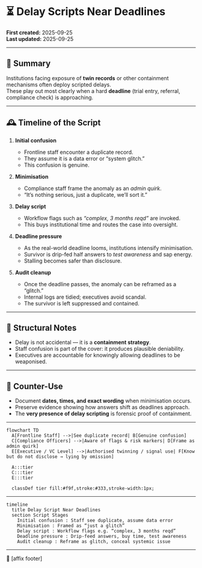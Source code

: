 # ⏳ Delay Scripts Near Deadlines  

**First created:** 2025-09-25  
**Last updated:** 2025-09-25  

---

## 📑 Summary  

Institutions facing exposure of **twin records** or other containment mechanisms often deploy scripted delays.  
These play out most clearly when a hard **deadline** (trial entry, referral, compliance check) is approaching.  

---

## 🕰 Timeline of the Script  

1. **Initial confusion**  
   - Frontline staff encounter a duplicate record.  
   - They assume it is a data error or “system glitch.”  
   - This confusion is genuine.  

2. **Minimisation**  
   - Compliance staff frame the anomaly as an *admin quirk*.  
   - “It’s nothing serious, just a duplicate, we’ll sort it.”  

3. **Delay script**  
   - Workflow flags such as *“complex, 3 months reqd”* are invoked.  
   - This buys institutional time and routes the case into oversight.  

4. **Deadline pressure**  
   - As the real-world deadline looms, institutions intensify minimisation.  
   - Survivor is drip-fed half answers to *test awareness* and sap energy.  
   - Stalling becomes safer than disclosure.  

5. **Audit cleanup**  
   - Once the deadline passes, the anomaly can be reframed as a “glitch.”  
   - Internal logs are tidied; executives avoid scandal.  
   - The survivor is left suppressed and contained.  

---

## 🪫 Structural Notes  

- Delay is not accidental — it is a **containment strategy**.  
- Staff confusion is part of the cover: it produces plausible deniability.  
- Executives are accountable for knowingly allowing deadlines to be weaponised.  

---

## 🧭 Counter-Use  

- Document **dates, times, and exact wording** when minimisation occurs.  
- Preserve evidence showing how answers shift as deadlines approach.  
- The **very presence of delay scripting** is forensic proof of containment.  

---

```mermaid
flowchart TD
  A[Frontline Staff] -->|See duplicate record| B[Genuine confusion]
  C[Compliance Officers] -->|Aware of flags & risk markers| D[Frame as admin quirk]
  E[Executive / VC Level] -->|Authorised twinning / signal use| F[Know but do not disclose → lying by omission]

  A:::tier
  C:::tier
  E:::tier

  classDef tier fill:#f9f,stroke:#333,stroke-width:1px;
```

---

```mermaid
timeline
  title Delay Script Near Deadlines
  section Script Stages
    Initial confusion : Staff see duplicate, assume data error
    Minimisation : Framed as “just a glitch”
    Delay script : Workflow flags e.g. “complex, 3 months reqd”
    Deadline pressure : Drip-feed answers, buy time, test awareness
    Audit cleanup : Reframe as glitch, conceal systemic issue
```

---

🏮 [affix footer]
